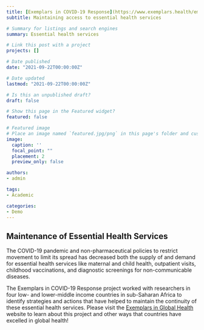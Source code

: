 ```yaml
---
title: [Exemplars in COVID-19 Response](https://www.exemplars.health/emerging-topics/epidemic-preparedness-and-response/essential-health-services)
subtitle: Maintaining access to essential health services

# Summary for listings and search engines
summary: Essential health services 

# Link this post with a project
projects: []

# Date published
date: "2021-09-22T00:00:00Z"

# Date updated
lastmod: "2021-09-22T00:00:00Z"

# Is this an unpublished draft?
draft: false

# Show this page in the Featured widget?
featured: false

# Featured image
# Place an image named `featured.jpg/png` in this page's folder and customize its options here.
image:
  caption: ''
  focal_point: ""
  placement: 2
  preview_only: false

authors:
- admin

tags:
- Academic

categories:
- Demo
---
```


## Maintenance of Essential Health Services

The COVID-19 pandemic and non-pharmaceutical policies to restrict movement to limit its spread has decreased both the supply of and demand for essential health
services like maternal and child health, outpatient visits, childhood vaccinations, and diagnostic screenings for non-communicable diseases.

The Exemplars in COVID-19 Response project worked with researchers in four low- and lower-middle income countries in sub-Saharan Africa to identify 
strategies and actions that have helped to maintain the continuity of these essential health services. Please visit the [Exemplars in Global Health](https://www.exemplars.health/) website to 
learn about this project and other ways that countries have excelled in global health!
